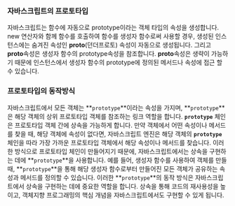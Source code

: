 ### 자바스크립트의 프로토타입

자바스크립트는 함수에 자동으로 prototype이라는 객체 타입의 속성을 생성합니다.
new 연산자와 함께 함수를 호출하여 함수를 생성자 함수로써 사용할 경우, 생성된 인스턴스에는 숨겨진 속성인 **proto**(던더프로토) 속성이 자동으로 생성됩니다.
그리고 **proto**속성은 생성자 함수의 prototype속성을 참조합니다.
**proto**속성은 생략이 가능하기 때문에 인스턴스에서 생성자 함수의 prototype에 정의된 메서드나 속성에 접근 할 수 있습니다.

### 프로토타입의 동작방식

자바스크립트에서 모든 객체는 **`prototype`**이라는 속성을 가지며, **`prototype`**은 해당 객체의 상위 프로토타입 객체를 참조하는 링크 역할을 합니다.
**`prototype`** 체인은 프로토타입 객체 간에 상속을 가능하게 합니다.
만약 객체에서 어떤 속성이나 메서드를 찾을 때, 해당 객체에 속성이 없다면, 자바스크립트 엔진은 해당 객체의 **`prototype`** 체인을 따라 가장 가까운 프로토타입 객체에서 해당 속성이나 메서드를 찾습니다.
이러한 방식으로 프로토타입 체인이 만들어지기 때문에, 자바스크립트에서는 상속을 구현하는 데에 **`prototype`**을 사용합니다.
예를 들어, 생성자 함수를 사용하여 객체를 만들 때, **`prototype`**을 통해 해당 생성자 함수로부터 만들어진 모든 객체가 공유하는 속성과 메서드를 정의할 수 있습니다.
이러한 **`prototype`**의 동작 방식은 자바스크립트에서 상속을 구현하는 데에 중요한 역할을 합니다.
상속을 통해 코드의 재사용성을 높이고, 객체지향 프로그래밍의 핵심 개념을 자바스크립트에서도 구현할 수 있게 됩니다.
